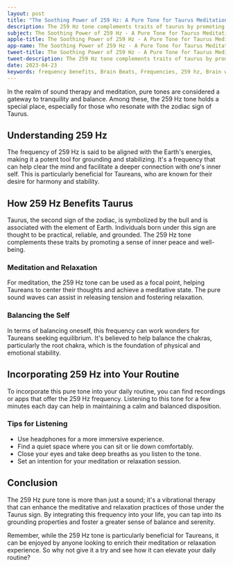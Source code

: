 ```yaml
---
layout: post
title: "The Soothing Power of 259 Hz: A Pure Tone for Taurus Meditation"
description: The 259 Hz tone complements traits of taurus by promoting a sense of inner peace and well-being. 
subject: The Soothing Power of 259 Hz - A Pure Tone for Taurus Meditation
apple-title: The Soothing Power of 259 Hz - A Pure Tone for Taurus Meditation
app-name: The Soothing Power of 259 Hz - A Pure Tone for Taurus Meditation
tweet-title: The Soothing Power of 259 Hz - A Pure Tone for Taurus Meditation
tweet-description: The 259 Hz tone complements traits of taurus by promoting a sense of inner peace and well-being. 
date: 2023-04-23
keywords: frequency benefits, Brain Beats, Frequencies, 259 hz, Brain wave entrainment, sound therapy, taurus, meditation, healing
---
```



In the realm of sound therapy and meditation, pure tones are considered a gateway to tranquility and balance. Among these, the 259 Hz tone holds a special place, especially for those who resonate with the zodiac sign of Taurus.

## Understanding 259 Hz

The frequency of 259 Hz is said to be aligned with the Earth's energies, making it a potent tool for grounding and stabilizing. It's a frequency that can help clear the mind and facilitate a deeper connection with one's inner self. This is particularly beneficial for Taureans, who are known for their desire for harmony and stability.

## How 259 Hz Benefits Taurus

Taurus, the second sign of the zodiac, is symbolized by the bull and is associated with the element of Earth. Individuals born under this sign are thought to be practical, reliable, and grounded. The 259 Hz tone complements these traits by promoting a sense of inner peace and well-being.

### Meditation and Relaxation

For meditation, the 259 Hz tone can be used as a focal point, helping Taureans to center their thoughts and achieve a meditative state. The pure sound waves can assist in releasing tension and fostering relaxation.

### Balancing the Self

In terms of balancing oneself, this frequency can work wonders for Taureans seeking equilibrium. It's believed to help balance the chakras, particularly the root chakra, which is the foundation of physical and emotional stability.

## Incorporating 259 Hz into Your Routine

To incorporate this pure tone into your daily routine, you can find recordings or apps that offer the 259 Hz frequency. Listening to this tone for a few minutes each day can help in maintaining a calm and balanced disposition.

### Tips for Listening

- Use headphones for a more immersive experience.
- Find a quiet space where you can sit or lie down comfortably.
- Close your eyes and take deep breaths as you listen to the tone.
- Set an intention for your meditation or relaxation session.

## Conclusion

The 259 Hz pure tone is more than just a sound; it's a vibrational therapy that can enhance the meditative and relaxation practices of those under the Taurus sign. By integrating this frequency into your life, you can tap into its grounding properties and foster a greater sense of balance and serenity.

Remember, while the 259 Hz tone is particularly beneficial for Taureans, it can be enjoyed by anyone looking to enrich their meditation or relaxation experience. So why not give it a try and see how it can elevate your daily routine?